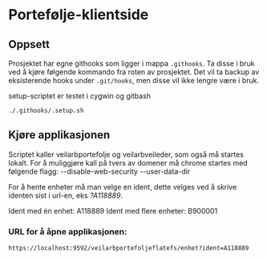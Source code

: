 # Portefølje-klientside

## Oppsett

Prosjektet har egne githooks som ligger i mappa `.githooks`.
Ta disse i bruk ved å kjøre følgende kommando fra roten av prosjektet.
Det vil ta backup av eksisterende hooks under `.git/hooks`, men disse vil ikke lengre være i bruk.

setup-scriptet er testet i cygwin og gitbash

```
./.githooks/.setup.sh
```

## Kjøre applikasjonen

Scriptet kaller veilarbportefolje og veilarbveileder, som også må startes lokalt. For å muliggjøre kall på tvers av domener må chrome startes med følgende flagg: --disable-web-security --user-data-dir

For å hente enheter må man velge en ident, dette velges ved å skrive identen sist i url-en, eks *?A118889*. 

Ident med én enhet: A118889
Ident med flere enheter: B900001

### URL for å åpne applikasjonen: 

`https://localhost:9592/veilarbportefoljeflatefs/enhet?ident=A118889`
